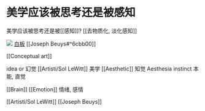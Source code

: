 # 美学应该被思考还是被感知
美学应该被思考还是被[[感知]]?  [[去物质化, 淡化感知]] 

![](https://i.imgur.com/Vs4QcrR.png)
[白板](https://alidocs.dingtalk.com/whiteboard/edit?docKey=PQ35O8vp2Mjwn9Vb&dentryKey=ro28wjYDtnKVbGeY&type=w)
[[Joseph Beuys#^6cbb00]]

[[Conceptual art]]

idea or 幻觉
[[Artisti/Sol LeWitt]]
美学 [[Aesthetic]]  知觉 Aesthesia 
instinct 本能, 直觉

[[Brain]] 
[[Emotion]] 情绪, 感情



[[Artisti/Sol LeWitt]]
[[Joseph Beuys]]

